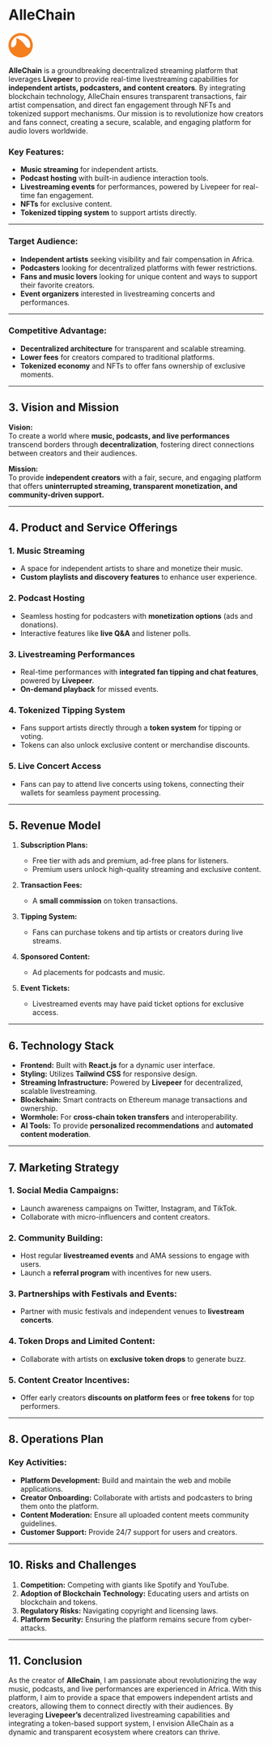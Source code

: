 # **AlleChain**

![Allechain logo](src/assets/search.png)
 
**AlleChain** is a groundbreaking decentralized streaming platform that leverages **Livepeer** to provide real-time livestreaming capabilities for **independent artists, podcasters, and content creators**. By integrating blockchain technology, AlleChain ensures transparent transactions, fair artist compensation, and direct fan engagement through NFTs and tokenized support mechanisms. Our mission is to revolutionize how creators and fans connect, creating a secure, scalable, and engaging platform for audio lovers worldwide.

### Key Features:
- **Music streaming** for independent artists.
- **Podcast hosting** with built-in audience interaction tools.
- **Livestreaming events** for performances, powered by Livepeer for real-time fan engagement.
- **NFTs** for exclusive content.
- **Tokenized tipping system** to support artists directly.

---
### Target Audience:
- **Independent artists** seeking visibility and fair compensation in Africa.
- **Podcasters** looking for decentralized platforms with fewer restrictions.
- **Fans and music lovers** looking for unique content and ways to support their favorite creators.
- **Event organizers** interested in livestreaming concerts and performances.

---
### Competitive Advantage:
- **Decentralized architecture** for transparent and scalable streaming.
- **Lower fees** for creators compared to traditional platforms.
- **Tokenized economy** and NFTs to offer fans ownership of exclusive moments.

---
## 3. Vision and Mission  
**Vision:**  
To create a world where **music, podcasts, and live performances** transcend borders through **decentralization**, fostering direct connections between creators and their audiences.

**Mission:**  
To provide **independent creators** with a fair, secure, and engaging platform that offers **uninterrupted streaming, transparent monetization, and community-driven support.**

---

## 4. Product and Service Offerings  
### 1. **Music Streaming**  
- A space for independent artists to share and monetize their music.  
- **Custom playlists and discovery features** to enhance user experience.

### 2. **Podcast Hosting**  
- Seamless hosting for podcasters with **monetization options** (ads and donations).  
- Interactive features like **live Q&A** and listener polls.

### 3. **Livestreaming Performances**  
- Real-time performances with **integrated fan tipping and chat features**, powered by **Livepeer**.  
- **On-demand playback** for missed events.

### 4. **Tokenized Tipping System**  
- Fans support artists directly through a **token system** for tipping or voting.  
- Tokens can also unlock exclusive content or merchandise discounts.

### 5. **Live Concert Access**  
- Fans can pay to attend live concerts using tokens, connecting their wallets for seamless payment processing.

---

## 5. Revenue Model  
1. **Subscription Plans:**  
   - Free tier with ads and premium, ad-free plans for listeners.  
   - Premium users unlock high-quality streaming and exclusive content.

2. **Transaction Fees:**  
   - A **small commission** on token transactions.

3. **Tipping System:**  
   - Fans can purchase tokens and tip artists or creators during live streams.

4. **Sponsored Content:**  
   - Ad placements for podcasts and music.

5. **Event Tickets:**  
   - Livestreamed events may have paid ticket options for exclusive access.

---

## 6. Technology Stack  
- **Frontend:** Built with **React.js** for a dynamic user interface.  
- **Styling:** Utilizes **Tailwind CSS** for responsive design.  
- **Streaming Infrastructure:** Powered by **Livepeer** for decentralized, scalable livestreaming.  
- **Blockchain:** Smart contracts on Ethereum manage transactions and ownership.  
- **Wormhole:** For **cross-chain token transfers** and interoperability.  
- **AI Tools:** To provide **personalized recommendations** and **automated content moderation**.

---

## 7. Marketing Strategy  
### 1. **Social Media Campaigns:**  
- Launch awareness campaigns on Twitter, Instagram, and TikTok.  
- Collaborate with micro-influencers and content creators.

### 2. **Community Building:**  
- Host regular **livestreamed events** and AMA sessions to engage with users.  
- Launch a **referral program** with incentives for new users.

### 3. **Partnerships with Festivals and Events:**  
- Partner with music festivals and independent venues to **livestream concerts**.

### 4. **Token Drops and Limited Content:**  
- Collaborate with artists on **exclusive token drops** to generate buzz.

### 5. **Content Creator Incentives:**  
- Offer early creators **discounts on platform fees** or **free tokens** for top performers.

---

## 8. Operations Plan  
### Key Activities:
- **Platform Development:** Build and maintain the web and mobile applications.  
- **Creator Onboarding:** Collaborate with artists and podcasters to bring them onto the platform.  
- **Content Moderation:** Ensure all uploaded content meets community guidelines.  
- **Customer Support:** Provide 24/7 support for users and creators.

---

## 10. Risks and Challenges  
1. **Competition:** Competing with giants like Spotify and YouTube.  
2. **Adoption of Blockchain Technology:** Educating users and artists on blockchain and tokens.  
3. **Regulatory Risks:** Navigating copyright and licensing laws.  
4. **Platform Security:** Ensuring the platform remains secure from cyber-attacks.  

---

## 11. Conclusion  
As the creator of **AlleChain**, I am passionate about revolutionizing the way music, podcasts, and live performances are experienced in Africa. With this platform, I aim to provide a space that empowers independent artists and creators, allowing them to connect directly with their audiences. By leveraging **Livepeer’s** decentralized livestreaming capabilities and integrating a token-based support system, I envision AlleChain as a dynamic and transparent ecosystem where creators can thrive.